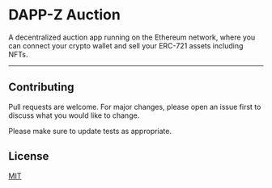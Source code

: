# DAPP-Z Auction

A decentralized auction app running on the Ethereum network,
where you can connect your crypto wallet and sell your ERC-721 assets including NFTs.

---

## Contributing
Pull requests are welcome. For major changes, please open an issue first to discuss what you would like to change.

Please make sure to update tests as appropriate.

## License
[MIT](https://choosealicense.com/licenses/mit/)

